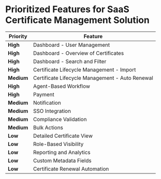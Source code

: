 # Prioritized Features for SaaS Certificate Management Solution

| **Priority** | **Feature**                               |
| ------------------ | ----------------------------------------------- |
| **High**     | Dashboard - User Management                     |
| **High**     | Dashboard - Overview of Certificates            |
| **High**     | Dashboard - Search and Filter                   |
| **High**     | Certificate Lifecycle Management - Import       |
| **Medium**        | Certificate Lifecycle Management - Auto Renewal |
| **High**     | Agent-Based Workflow                            |
| **High**     | Payment                                         |
| **Medium**   | Notification                                    |
| **Medium**   | SSO Integration                                 |
| **Medium**   | Compliance Validation                           |
| **Medium**   | Bulk Actions                                    |
| **Low**      | Detailed Certificate View                       |
| **Low**      | Role-Based Visibility                           |
| **Low**      | Reporting and Analytics                         |
| **Low**      | Custom Metadata Fields                          |
| **Low**      | Certificate Renewal Automation                  |
